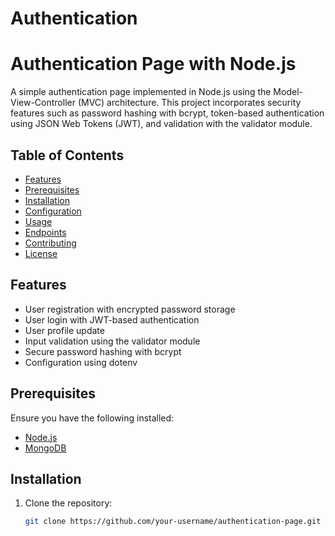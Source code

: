 # Authentication
# Authentication Page with Node.js

A simple authentication page implemented in Node.js using the Model-View-Controller (MVC) architecture. This project incorporates security features such as password hashing with bcrypt, token-based authentication using JSON Web Tokens (JWT), and validation with the validator module.

## Table of Contents

- [Features](#features)
- [Prerequisites](#prerequisites)
- [Installation](#installation)
- [Configuration](#configuration)
- [Usage](#usage)
- [Endpoints](#endpoints)
- [Contributing](#contributing)
- [License](#license)

## Features

- User registration with encrypted password storage
- User login with JWT-based authentication
- User profile update
- Input validation using the validator module
- Secure password hashing with bcrypt
- Configuration using dotenv

## Prerequisites

Ensure you have the following installed:

- [Node.js](https://nodejs.org/)
- [MongoDB](https://www.mongodb.com/try/download/community)

## Installation

1. Clone the repository:

   ```bash
   git clone https://github.com/your-username/authentication-page.git
